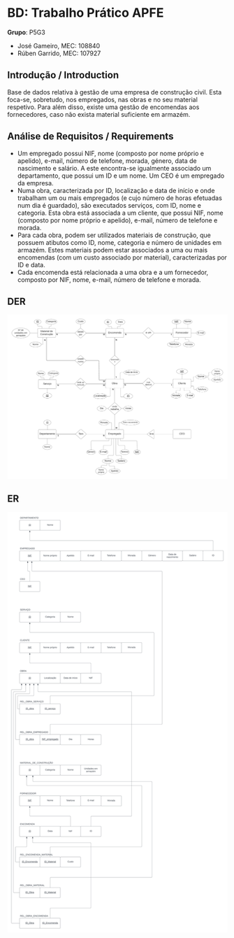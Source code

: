 # BD: Trabalho Prático APFE

**Grupo**: P5G3
- José Gameiro, MEC: 108840
- Rúben Garrido, MEC: 107927

## Introdução / Introduction
 
Base de dados relativa à gestão de uma empresa de construção civil. Esta foca-se, sobretudo, nos empregados, nas obras e no seu material respetivo. Para além disso, existe uma gestão de encomendas aos fornecedores, caso não exista material suficiente em armazém.

## ​Análise de Requisitos / Requirements

- Um empregado possui NIF, nome (composto por nome próprio e apelido), e-mail, número de telefone, morada, género, data de nascimento e salário. A este encontra-se igualmente associado um departamento, que possui um ID e um nome. Um CEO é um empregado da empresa.
- Numa obra, caracterizada por ID, localização e data de início e onde trabalham um ou mais empregados (e cujo número de horas efetuadas num dia é guardado), são executados serviços, com ID, nome e categoria. Esta obra está associada a um cliente, que possui NIF, nome (composto por nome próprio e apelido), e-mail, número de telefone e morada.
- Para cada obra, podem ser utilizados materiais de construção, que possuem atibutos como ID, nome, categoria e número de unidades em armazém. Estes materiais podem estar associados a uma ou mais encomendas (com um custo associado por material), caracterizadas por ID e data.
- Cada encomenda está relacionada a uma obra e a um fornecedor, composto por NIF, nome, e-mail, número de telefone e morada.

## DER

![DER Diagram!](der.png "AnImage")

## ER

![ER Diagram!](er.png "AnImage")